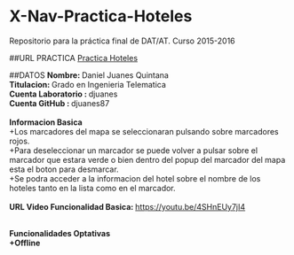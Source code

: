 # X-Nav-Practica-Hoteles
Repositorio para la práctica final de DAT/AT. Curso 2015-2016

##URL PRACTICA
<a href="http://djuanes87.github.io/X-Nav-Practica-Hoteles"> Practica Hoteles </a>

##DATOS
<strong>Nombre: </strong>Daniel Juanes Quintana <br>
<strong>Titulacion: </strong>Grado en Ingenieria Telematica <br>
<strong>Cuenta Laboratorio : </strong> djuanes <br>
<strong>Cuenta GitHub : </strong> djuanes87 <br>
<br>
<strong> Informacion Basica </strong><br>
+Los marcadores del mapa se seleccionaran pulsando sobre marcadores rojos. <br>
+Para deseleccionar un marcador se puede volver a pulsar sobre el marcador que estara verde
o bien dentro del popup del marcador del mapa esta el boton para desmarcar. <br>
+Se podra acceder a la informacion del hotel sobre el nombre de los hoteles tanto
 en la lista como en el marcador. <br>
<br>
<strong>URL Video Funcionalidad Basica:  </strong><a href="https://youtu.be/4SHnEUy7jI4">https://youtu.be/4SHnEUy7jI4</a><br>
<br>

 <strong> Funcionalidades Optativas <strong><br>
 +Offline
